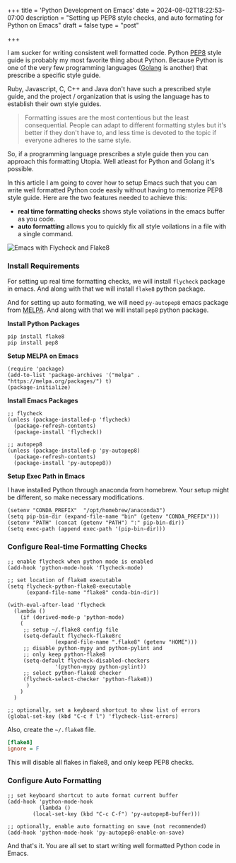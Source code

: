 +++
title = 'Python Development on Emacs'
date = 2024-08-02T18:22:53-07:00
description = "Setting up PEP8 style checks, and auto formating for Python on Emacs"
draft = false
type = "post"


+++

I am sucker for writing consistent well formatted code. Python [PEP8](https://peps.python.org/pep-0008/) style guide is probably my most favorite thing about Python. Because Python is one of the very few programming languages ([Golang](https://go.dev/doc/effective_go#formatting) is another) that prescribe a specific style guide.

Ruby, Javascript, C, C++ and Java don't have such a prescribed style guide, and the project / organization that is using the language has to establish their own style guides.

> Formatting issues are the most contentious but the least consequential. People can adapt to different formatting styles but it's better if they don't have to, and less time is devoted to the topic if everyone adheres to the same style.

So, if a programming language prescribes a style guide then you can approach this formatting Utopia. Well atleast for Python and Golang it's possible.

In this article I am going to cover how to setup Emacs such that you can write well formatted Python code easily without having to memorize PEP8 style guide. Here are the two features needed to achieve this:

- **real time formatting checks** shows style voilations in the emacs buffer as you code.
- **auto formatting** allows you to quickly fix all style voilations in a file with a single command.

![Emacs with Flycheck and Flake8](/posts/images/linting-in-python/emacs-flycheck-flake8.png)

### Install Requirements

For setting up real time formatting checks, we will install `flycheck` package in emacs. And along with that we will install `flake8` python package.

And for setting up auto formating, we will need `py-autopep8` emacs package from [MELPA](https://melpa.org/#/py-autopep8). And along with that we will install `pep8` python package.


**Install Python Packages**

```shell
pip install flake8
pip install pep8
```

**Setup MELPA on Emacs**

```elisp
(require 'package)
(add-to-list 'package-archives '("melpa" . "https://melpa.org/packages/") t)
(package-initialize)
```

**Install Emacs Packages**

```elisp
;; flycheck
(unless (package-installed-p 'flycheck)
  (package-refresh-contents)
  (package-install 'flycheck))

;; autopep8
(unless (package-installed-p 'py-autopep8)
  (package-refresh-contents)
  (package-install 'py-autopep8))
```

**Setup Exec Path in Emacs**

I have installed Python through anaconda from homebrew. Your setup might be different, so make necessary modifications.

```elisp
(setenv "CONDA_PREFIX"  "/opt/homebrew/anaconda3")
(setq pip-bin-dir (expand-file-name "bin" (getenv "CONDA_PREFIX")))
(setenv "PATH" (concat (getenv "PATH") ":" pip-bin-dir))
(setq exec-path (append exec-path '(pip-bin-dir)))
```

### Configure Real-time Formatting Checks

```elisp
;; enable flycheck when python mode is enabled
(add-hook 'python-mode-hook 'flycheck-mode)

;; set location of flake8 executable
(setq flycheck-python-flake8-executable
      (expand-file-name "flake8" conda-bin-dir))

(with-eval-after-load 'flycheck
  (lambda ()
    (if (derived-mode-p 'python-mode)
	(
	 ;; setup ~/.flake8 config file
	 (setq-default flycheck-flake8rc
		       (expand-file-name ".flake8" (getenv "HOME")))
	 ;; disable python-mypy and python-pylint and
	 ;; only keep python-flake8
	 (setq-default flycheck-disabled-checkers
		       '(python-mypy python-pylint))
	 ;; select python-flake8 checker
	 (flycheck-select-checker 'python-flake8))
      )
    )
  )

;; optionally, set a keyboard shortcut to show list of errors
(global-set-key (kbd "C-c f l") 'flycheck-list-errors)
```

Also, create the `~/.flake8` file.
```ini
[flake8]
ignore = F
```

This will disable all flakes in flake8, and only keep PEP8 checks.

### Configure Auto Formatting

```elisp
;; set keyboard shortcut to auto format current buffer
(add-hook 'python-mode-hook
          (lambda ()
	    (local-set-key (kbd "C-c C-f") 'py-autopep8-buffer)))

;; optionally, enable auto formatting on save (not recommended)
(add-hook 'python-mode-hook 'py-autopep8-enable-on-save)
```

And that's it. You are all set to start writing well formatted Python code in Emacs.
